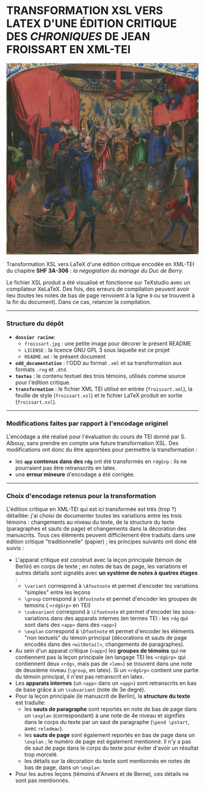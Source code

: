 # TRANSFORMATION XSL VERS LATEX D'UNE ÉDITION CRITIQUE DES *CHRONIQUES* DE JEAN FROISSART EN XML-TEI

![Froissart bloublou](froissart.jpg)

Transformation XSL vers LaTeX d'une édition critique encodée en XML-TEI du chapitre 
**SHF 3A-306** : *la négogiation du mariage du Duc de Berry*.

Le fichier XSL produit a été visualisé et fonctionne sur TeXstudio avec un compilateur XeLaTeX.
Des fois, des erreurs de compilation peuvent avoir lieu (toutes les notes de bas de page 
renvoient à la ligne `0` ou se trouvent à la fin du document). Dans ce cas, relancer la 
compilation.

---

### Structure du dépôt
- **`dossier racine`**:
	- `froissart.jpg` : une petite image pour décorer le présent README
	- `LICENSE` : la licence GNU GPL 3 sous laquelle est ce projet
	- `README.md` : le présent document
- **`odd_documentation`** : l'ODD au format `.xml` et sa transformation aux formats `.rng` et 
`.dtd`.
- **`textes`** : le contenu textuel des trois témoins, utilisés comme source pour l'édition
critique.
- **`transformation`** : le fichier XML TEI utilisé en entrée (`froissart.xml`), la feuille de 
style (`froissart.xsl`) et le fichier LaTeX produit en sortie (`froissart.xsl`).

---

### Modifications faites par rapport à l'encodage originel

L'encodage a été réalisé pour l'évaluation du cours de TEI donné par S. Albouy, sans prendre en
compte une future transformation XSL. Des modifications ont donc du être apportées pour 
permettre la transformation :
- les **`app` contenus dans des `rdg`** ont été transformés en `rdgGrp` : ils ne pourraient pas
être retranscrits en latex.
- une **erreur mineure** d'encodage a été corrigée.

---

### Choix d'encodage retenus pour la transformation

L'édition critique en XML-TEI qui est ici transformée est très (trop ?) détaillée: j'ai choisi 
de documenter toutes les variations entre les trois témoins : changements au niveau du texte,
de la structure du texte (paragraphes et sauts de page) et changements dans la décoration des
manuscrits. Tous ces éléments peuvent difficilement être traduits dans une édition critique
"traditionnelle" (papier) ; les principes suivants ont donc été suivis :
- L'apparat critique est construit avec la leçon principale (témoin de Berlin) en corps de 
texte ; en notes de bas de page, les variations et autres détails sont signalés avec 
**un système de notes à quatres étages** : 
	- `\variant` correspond à `\Afootnote` et permet d'encoder les variations "simples" 
entre les leçons
	- `\group` correspond à `\Bfootnote` et permet d'encoder les groupes de temoins (
`<rdgGrp>` en TEI)
	- `\subvariant` correspond à `\Cfootnote` et permet d'encoder les sous-variations dans
des apparats internes (en termes TEI : les `rdg` qui sont dans des `<app>` dans des `<app>`)
	- `\explan` correspond à `\Dfootnote` et permet d'encoder les éléments "non textuels"
du témoin principal (décorations et sauts de page encodés dans des `<witDetail>`, changements
de paragraphes).
- Au sein d'un apparat critique (`<app>`) les **groupes de témoins** qui ne contiennent pas la
leçon principale (en langage TEI les `<rdgGrp>` qui contiennent deux `<rdg>`, mais pas de
 `<lem>`) se trouvent dans une note de deuxième niveau (`\group`, en latex). Si un `<rdgGrp>`
contient une partie du témoin principal, il n'est pas retranscrit en latex.
- Les **apparats internes** (un `<app>` dans un `<app>`) sont retranscrits en bas de base grâce à
un `\subvariant` (note de 3e degré).
- Pour la leçon principale (le manuscrit de Berlin), la **structure du texte** est traduite:
	- les **sauts de paragraphe** sont reportés en note de bas de page dans un `\explan` 
(correspondant) à une note de 4e niveau et signifiés dans le corps du texte par un saut 
de paragraphe (`\pend \pstart`, avec `reledmac`).
	- les **sauts de page** sont également reportés en bas de page dans un `\explan` ; le
numéro de page est également mentionné. Il n'y a pas de saut de page dans le corps du texte 
pour éviter d'avoir un résultat trop morcelé.
	- les détails sur la décoration du texte sont mentionnés en 
notes de bas de page, dans un `\explan`
- Pour les autres leçons (témoins d'Anvers et de Berne), ces détails ne sont pas mentionnés.


